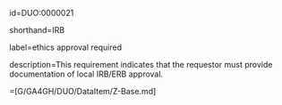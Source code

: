 id=DUO:0000021

shorthand=IRB

label=ethics approval required

description=This requirement indicates that the requestor must provide documentation of local IRB/ERB approval.

=[G/GA4GH/DUO/DataItem/Z-Base.md]
